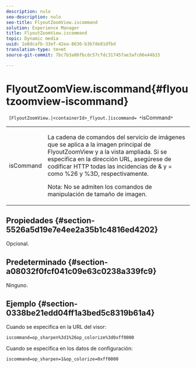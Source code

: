 ```yaml
---
description: nulo
seo-description: nulo
seo-title: FlyoutZoomView.iscommand
solution: Experience Manager
title: FlyoutZoomView.iscommand
topic: Dynamic media
uuid: 1e8dcafb-33ef-42ea-8636-b3b7de81dfbd
translation-type: tm+mt
source-git-commit: 7bc7b3a86fbcdc57cfdc31745fae3afc06e44b15

---
```



# FlyoutZoomView.iscommand{#flyoutzoomview-iscommand}

` [FlyoutZoomView.|<containerId>_flyout.]iscommand= *`isCommand`*`

<table id="table_43A84C1044574A6FAB8CE67D71AAD5EC"> 
 <tbody> 
  <tr> 
   <td colname="col1"> <p> <span class="codeph"> <span class="varname"> isCommand</span></span> </p> </td> 
   <td colname="col2"> <p> </p> <p>La cadena de comandos del servicio de imágenes que se aplica a la imagen principal de FlyoutZoomView y a la vista ampliada. Si se especifica en la dirección URL, asegúrese de codificar HTTP todas las incidencias de <span class="codeph"> &amp;</span> y <span class="codeph"> =</span> como <span class="codeph"> %26</span> y <span class="codeph"> %3D</span>, respectivamente. </p> <p> <p>Nota:  No se admiten los comandos de manipulación de tamaño de imagen. </p> </p> </td> 
  </tr> 
 </tbody> 
</table>

## Propiedades {#section-5526a5d19e7e4ee2a35b1c4816ed4202}

Opcional.

## Predeterminado {#section-a08032f0fcf041c09e63c0238a339fc9}

Ninguno.

## Ejemplo {#section-0338be21edd04ff1a3bed5c8319b61a4}

Cuando se especifica en la URL del visor:

`iscommand=op_sharpen%3d1%26op_colorize%3d0xff0000`

Cuando se especifica en los datos de configuración:

`iscommand=op_sharpen=1&op_colorize=0xff0000`
